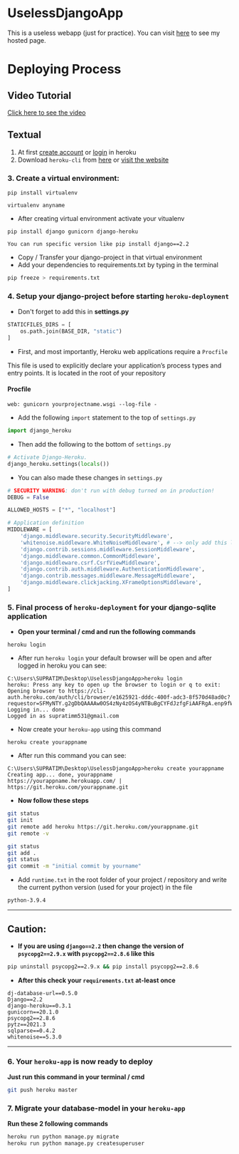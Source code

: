 # UselessDjangoApp
This is a useless webapp (just for practice). You can visit [here](http://authjango.herokuapp.com/ "my heroku-app") to see my hosted page.

# Deploying Process
## Video Tutorial
[Click here to see the video](https://youtu.be/fH2S5lWNKaM "heroku deployment for django-sqlite3 app")

## Textual
1. At first [create account](https://www.heroku.com "heroku.com") or [login](https://id.heroku.com/login "heroku login") in heroku
1. Download `heroku-cli` from [here](https://cli-assets.heroku.com/heroku-x64.exe "click here") or [visit the website](https://devcenter.heroku.com/articles/heroku-cli#download-and-install "click here")

### 3. Create a virtual environment:
```terminal
pip install virtualenv
```
```terminal
virtualenv anyname
```
- After creating virtual environment activate your vitualenv
```terminal
pip install django gunicorn django-heroku
```

`You can run specific version like pip install django==2.2`

- Copy / Transfer your django-project in that virtual environment
- Add your dependencies to requirements.txt by typing in the terminal
```bash
pip freeze > requirements.txt
```

### 4. Setup your django-project before starting `heroku-deployment`
- Don't forget to add this in **settings.py**
```python
STATICFILES_DIRS = [
    os.path.join(BASE_DIR, "static")
]
```
- First, and most importantly, Heroku web applications require a `Procfile`

This file is used to explicitly declare your application’s process types and entry points. It is located in the root of your repository

#### Procfile
```
web: gunicorn yourprojectname.wsgi --log-file -
```
- Add the following `import` statement to the top of `settings.py`
```python
import django_heroku
```
- Then add the following to the bottom of `settings.py`
```python
# Activate Django-Heroku.
django_heroku.settings(locals())
```
- You can also made these changes in `settings.py`
```python
# SECURITY WARNING: don't run with debug turned on in production!
DEBUG = False

ALLOWED_HOSTS = ["*", "localhost"]

# Application definition
MIDDLEWARE = [
    'django.middleware.security.SecurityMiddleware',
    'whitenoise.middleware.WhiteNoiseMiddleware', # --> only add this line
    'django.contrib.sessions.middleware.SessionMiddleware',
    'django.middleware.common.CommonMiddleware',
    'django.middleware.csrf.CsrfViewMiddleware',
    'django.contrib.auth.middleware.AuthenticationMiddleware',
    'django.contrib.messages.middleware.MessageMiddleware',
    'django.middleware.clickjacking.XFrameOptionsMiddleware',
]
```

### 5. Final process of `heroku-deployment` for your django-sqlite application
- **Open your terminal / cmd and run the following commands**
```
heroku login
```
- After run `heroku login` your default browser will be open and after logged in heroku you can see:
```
C:\Users\SUPRATIM\Desktop\UselessDjangoApp>heroku login
heroku: Press any key to open up the browser to login or q to exit:
Opening browser to https://cli-auth.heroku.com/auth/cli/browser/e1625921-dddc-400f-adc3-8f570d48ad0c?requestor=SFMyNTY.g2gDbQAAAAw0OS4zNy4zOS4yNTBuBgCYFdJzfgFiAAFRgA.enp9fW26_s1Hzn_VloGHmZpz3hi9QEY07WSUne6sOc4
Logging in... done
Logged in as supratimm531@gmail.com
```
- Now create your `heroku-app` using this command
```
heroku create yourappname
```
- After run this command you can see:
```
C:\Users\SUPRATIM\Desktop\UselessDjangoApp>heroku create yourappname
Creating app... done, yourappname
https://yourappname.herokuapp.com/ | https://git.heroku.com/yourappname.git
```
- **Now follow these steps**
```bash
git status
git init
git remote add heroku https://git.heroku.com/yourappname.git
git remote -v

git status
git add .
git status
git commit -m "initial commit by yourname"
```
- Add `runtime.txt` in the root folder of your project / repository and write the current python version (used for your project) in the file
```
python-3.9.4
```

---
## Caution:
- **If you are using `django==2.2` then change the version of `psycopg2==2.9.x` with `psycopg2==2.8.6` like this**
```bash
pip uninstall psycopg2==2.9.x && pip install psycopg2==2.8.6
```
- **After this check your `requirements.txt` at-least once**
```
dj-database-url==0.5.0
Django==2.2
django-heroku==0.3.1
gunicorn==20.1.0
psycopg2==2.8.6
pytz==2021.3
sqlparse==0.4.2
whitenoise==5.3.0
```
---

### 6. Your `heroku-app` is now ready to deploy
**Just run this command in your terminal / cmd**
```bash
git push heroku master
```

### 7. Migrate your database-model in your `heroku-app`
**Run these 2 following commands**
```bash
heroku run python manage.py migrate
heroku run python manage.py createsuperuser
```